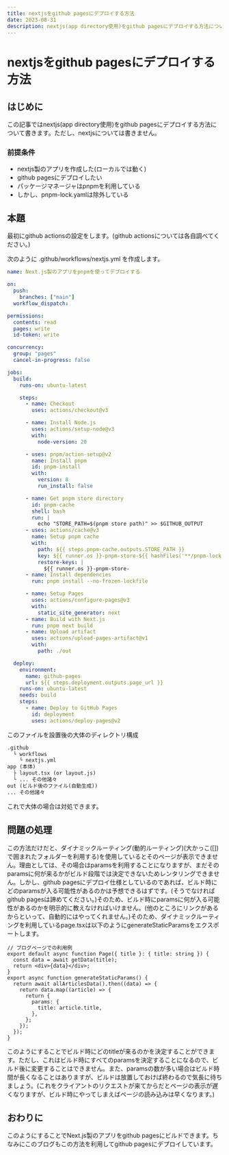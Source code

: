 ```yaml
---
title: nextjsをgithub pagesにデプロイする方法
date: 2023-08-31
description: nextjs(app directory使用)をgithub pagesにデプロイする方法について
---
```


<!-- markdownlint-disable MD025 MD033 -->

# nextjsをgithub pagesにデプロイする方法

## はじめに

この記事ではnextjs(app directory使用)をgithub pagesにデプロイする方法について書きます。ただし、nextjsについては書きません。

### 前提条件

- nextjs製のアプリを作成した(ローカルでは動く)
- github pagesにデプロイしたい
- パッケージマネージャはpnpmを利用している
- しかし、pnpm-lock.yamlは除外している

## 本題

最初にgithub actionsの設定をします。(github actionsについては各自調べてください。)

次のように .github/workflows/nextjs.yml を作成します。

```yml
name: Next.js製のアプリをpnpmを使ってデプロイする

on:
  push:
    branches: ["main"]
  workflow_dispatch:

permissions:
  contents: read
  pages: write
  id-token: write

concurrency:
  group: "pages"
  cancel-in-progress: false

jobs:
  build:
    runs-on: ubuntu-latest

    steps:
      - name: Checkout
        uses: actions/checkout@v3

      - name: Install Node.js
        uses: actions/setup-node@v3
        with:
          node-version: 20

      - uses: pnpm/action-setup@v2
        name: Install pnpm
        id: pnpm-install
        with:
          version: 8
          run_install: false

      - name: Get pnpm store directory
        id: pnpm-cache
        shell: bash
        run: |
          echo "STORE_PATH=$(pnpm store path)" >> $GITHUB_OUTPUT
      - uses: actions/cache@v3
        name: Setup pnpm cache
        with:
          path: ${{ steps.pnpm-cache.outputs.STORE_PATH }}
          key: ${{ runner.os }}-pnpm-store-${{ hashFiles('**/pnpm-lock.yaml') }}
          restore-keys: |
            ${{ runner.os }}-pnpm-store-
      - name: Install dependencies
        run: pnpm install --no-frozen-lockfile

      - name: Setup Pages
        uses: actions/configure-pages@v3
        with:
          static_site_generator: next
      - name: Build with Next.js
        run: pnpm next build
      - name: Upload artifact
        uses: actions/upload-pages-artifact@v1
        with:
          path: ./out

  deploy:
    environment:
      name: github-pages
      url: ${{ steps.deployment.outputs.page_url }}
    runs-on: ubuntu-latest
    needs: build
    steps:
      - name: Deploy to GitHub Pages
        id: deployment
        uses: actions/deploy-pages@v2
```

このファイルを設置後の大体のディレクトリ構成

```txt
.github
  └ workflows
    └ nextjs.yml
app (本体)
  ├ layout.tsx (or layout.js)
  └ ... その他諸々
out (ビルド後のファイル(自動生成))
... その他諸々
```

これで大体の場合は対処できます。

## 問題の処理

この方法だけだと、ダイナミックルーティング(動的ルーティング)(大かっこ(\[])で囲まれたフォルダーを利用する)を使用しているとそのページが表示できません。理由としては、その場合はparamsを利用することになりますが、まだそのparamsに何が来るかがビルド段階では決定できないためレンタリングできません。しかし、github pagesにデプロイ仕様としているのであれば、ビルド時にどのparamsが入る可能性があるのかは予想できるはずです。(そうでなければgithub pagesは諦めてください。)そのため、ビルド時にparamsに何が入る可能性があるのかを明示的に教えなければいけません。(他のところにリンクがあるからといって、自動的にはやってくれません。)そのため、ダイナミックルーティングを利用しているpage.tsxは以下のようにgenerateStaticParamsをエクスポートします。

```tsx
// ブログページでの利用例
export default async function Page({ title }: { title: string }) {
  const data = await getData(title);
  return <div>{data}</div>;
}
export async function generateStaticParams() {
  return await allArticlesData().then((data) => {
    return data.map((article) => {
      return {
        params: {
          title: article.title,
        },
      };
    });
  });
}
```

このようにすることでビルド時にどのtitleが来るのかを決定することができます。ただし、これはビルド時にすべてのparamsを決定することになるので、ビルド後に変更することはできません。また、paramsの数が多い場合はビルド時間が長くなることはありますが、ビルドは放置しておけば終わるので気長に待ちましょう。(これをクライアントのリクエストが来てからだとページの表示が遅くなりますが、ビルド時にやってしまえばページの読み込みは早くなります。)

## おわりに

このようにすることでNext.js製のアプリをgithub pagesにビルドできます。ちなみにこのブログもこの方法を利用してgithub pagesにデプロイしています。
